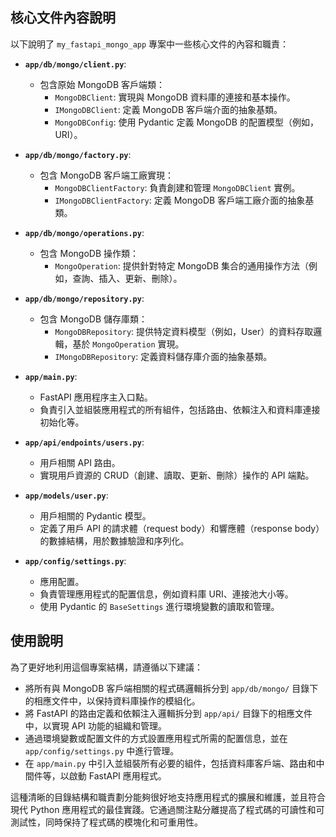 ## 核心文件內容說明

以下說明了 `my_fastapi_mongo_app` 專案中一些核心文件的內容和職責：

* **`app/db/mongo/client.py`**:
    * 包含原始 MongoDB 客戶端類：
        * `MongoDBClient`: 實現與 MongoDB 資料庫的連接和基本操作。
        * `IMongoDBClient`: 定義 MongoDB 客戶端介面的抽象基類。
        * `MongoDBConfig`: 使用 Pydantic 定義 MongoDB 的配置模型（例如，URI）。

* **`app/db/mongo/factory.py`**:
    * 包含 MongoDB 客戶端工廠實現：
        * `MongoDBClientFactory`: 負責創建和管理 `MongoDBClient` 實例。
        * `IMongoDBClientFactory`: 定義 MongoDB 客戶端工廠介面的抽象基類。

* **`app/db/mongo/operations.py`**:
    * 包含 MongoDB 操作類：
        * `MongoOperation`: 提供針對特定 MongoDB 集合的通用操作方法（例如，查詢、插入、更新、刪除）。

* **`app/db/mongo/repository.py`**:
    * 包含 MongoDB 儲存庫類：
        * `MongoDBRepository`: 提供特定資料模型（例如，User）的資料存取邏輯，基於 `MongoOperation` 實現。
        * `IMongoDBRepository`: 定義資料儲存庫介面的抽象基類。

* **`app/main.py`**:
    * FastAPI 應用程序主入口點。
    * 負責引入並組裝應用程式的所有組件，包括路由、依賴注入和資料庫連接初始化等。

* **`app/api/endpoints/users.py`**:
    * 用戶相關 API 路由。
    * 實現用戶資源的 CRUD（創建、讀取、更新、刪除）操作的 API 端點。

* **`app/models/user.py`**:
    * 用戶相關的 Pydantic 模型。
    * 定義了用戶 API 的請求體（request body）和響應體（response body）的數據結構，用於數據驗證和序列化。

* **`app/config/settings.py`**:
    * 應用配置。
    * 負責管理應用程式的配置信息，例如資料庫 URI、連接池大小等。
    * 使用 Pydantic 的 `BaseSettings` 進行環境變數的讀取和管理。

## 使用說明

為了更好地利用這個專案結構，請遵循以下建議：

* 將所有與 MongoDB 客戶端相關的程式碼邏輯拆分到 `app/db/mongo/` 目錄下的相應文件中，以保持資料庫操作的模組化。
* 將 FastAPI 的路由定義和依賴注入邏輯拆分到 `app/api/` 目錄下的相應文件中，以實現 API 功能的組織和管理。
* 通過環境變數或配置文件的方式設置應用程式所需的配置信息，並在 `app/config/settings.py` 中進行管理。
* 在 `app/main.py` 中引入並組裝所有必要的組件，包括資料庫客戶端、路由和中間件等，以啟動 FastAPI 應用程式。

這種清晰的目錄結構和職責劃分能夠很好地支持應用程式的擴展和維護，並且符合現代 Python 應用程式的最佳實踐。它通過關注點分離提高了程式碼的可讀性和可測試性，同時保持了程式碼的模塊化和可重用性。